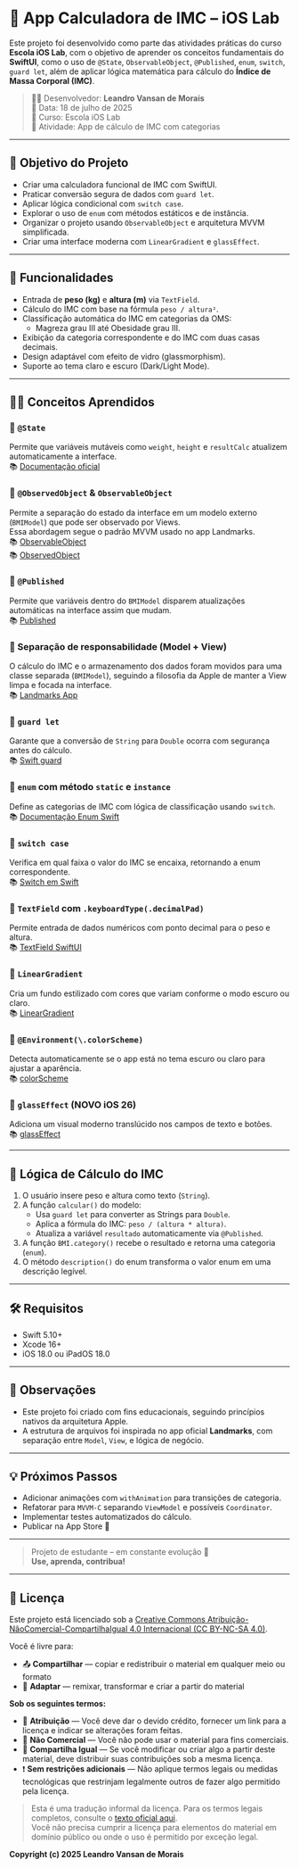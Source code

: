# 💪 App Calculadora de IMC – iOS Lab

Este projeto foi desenvolvido como parte das atividades práticas do curso **Escola iOS Lab**, com o objetivo de aprender os conceitos fundamentais do **SwiftUI**, como o uso de `@State`, `ObservableObject`, `@Published`, `enum`, `switch`, `guard let`, além de aplicar lógica matemática para cálculo do **Índice de Massa Corporal (IMC)**.

> 🧑‍💻 Desenvolvedor: **Leandro Vansan de Morais**  
> 📅 Data: 18 de julho de 2025  
> 🏫 Curso: Escola iOS Lab  
> 🧠 Atividade: App de cálculo de IMC com categorias

---

## 🎯 Objetivo do Projeto

- Criar uma calculadora funcional de IMC com SwiftUI.
- Praticar conversão segura de dados com `guard let`.
- Aplicar lógica condicional com `switch case`.
- Explorar o uso de `enum` com métodos estáticos e de instância.
- Organizar o projeto usando `ObservableObject` e arquitetura MVVM simplificada.
- Criar uma interface moderna com `LinearGradient` e `glassEffect`.

---

## 🚀 Funcionalidades

- Entrada de **peso (kg)** e **altura (m)** via `TextField`.
- Cálculo do IMC com base na fórmula `peso / altura²`.
- Classificação automática do IMC em categorias da OMS:
  - Magreza grau III até Obesidade grau III.
- Exibição da categoria correspondente e do IMC com duas casas decimais.
- Design adaptável com efeito de vidro (glassmorphism).
- Suporte ao tema claro e escuro (Dark/Light Mode).

---

## 🧑‍🏫 Conceitos Aprendidos

### 🔹 `@State`
Permite que variáveis mutáveis como `weight`, `height` e `resultCalc` atualizem automaticamente a interface.  
📚 [Documentação oficial](https://developer.apple.com/documentation/swiftui/state)

### 🔹 `@ObservedObject` & `ObservableObject`
Permite a separação do estado da interface em um modelo externo (`BMIModel`) que pode ser observado por Views.  
Essa abordagem segue o padrão MVVM usado no app Landmarks.  
📚 [ObservableObject](https://developer.apple.com/documentation/combine/observableobject)  
📚 [ObservedObject](https://developer.apple.com/documentation/swiftui/observedobject)

### 🔹 `@Published`
Permite que variáveis dentro do `BMIModel` disparem atualizações automáticas na interface assim que mudam.  
📚 [Published](https://developer.apple.com/documentation/combine/published)

### 🔹 Separação de responsabilidade (Model + View)
O cálculo do IMC e o armazenamento dos dados foram movidos para uma classe separada (`BMIModel`), seguindo a filosofia da Apple de manter a View limpa e focada na interface.  
📚 [Landmarks App](https://developer.apple.com/documentation/swiftui/landmarks-building-an-app-with-liquid-glass)

### 🔹 `guard let`
Garante que a conversão de `String` para `Double` ocorra com segurança antes do cálculo.  
📚 [Swift guard](https://www.swift.org/documentation/#The-guard-Statement)

### 🔹 `enum` com método `static` e `instance`
Define as categorias de IMC com lógica de classificação usando `switch`.  
📚 [Documentação Enum Swift](https://docs.swift.org/swift-book/documentation/the-swift-programming-language/enumerations/)

### 🔹 `switch case`
Verifica em qual faixa o valor do IMC se encaixa, retornando a enum correspondente.  
📚 [Switch em Swift](https://docs.swift.org/swift-book/documentation/the-swift-programming-language/controlflow/#Switch)

### 🔹 `TextField` com `.keyboardType(.decimalPad)`
Permite entrada de dados numéricos com ponto decimal para o peso e altura.  
📚 [TextField SwiftUI](https://developer.apple.com/documentation/swiftui/textfield)

### 🔹 `LinearGradient`
Cria um fundo estilizado com cores que variam conforme o modo escuro ou claro.  
📚 [LinearGradient](https://developer.apple.com/documentation/swiftui/lineargradient)

### 🔹 `@Environment(\.colorScheme)`
Detecta automaticamente se o app está no tema escuro ou claro para ajustar a aparência.  
📚 [colorScheme](https://developer.apple.com/documentation/swiftui/environmentvalues/colorscheme)

### 🔹 `glassEffect` (NOVO iOS 26)
Adiciona um visual moderno translúcido nos campos de texto e botões.  
📚 [glassEffect](https://developer.apple.com/documentation/swiftui/view/glasseffect(_:in:))

---

## 🧮 Lógica de Cálculo do IMC

1. O usuário insere peso e altura como texto (`String`).
2. A função `calcular()` do modelo:
   - Usa `guard let` para converter as Strings para `Double`.
   - Aplica a fórmula do IMC: `peso / (altura * altura)`.
   - Atualiza a variável `resultado` automaticamente via `@Published`.
3. A função `BMI.category()` recebe o resultado e retorna uma categoria (`enum`).
4. O método `description()` do enum transforma o valor enum em uma descrição legível.

---

## 🛠️ Requisitos

- Swift 5.10+
- Xcode 16+
- iOS 18.0 ou iPadOS 18.0

---

## 📝 Observações

- Este projeto foi criado com fins educacionais, seguindo princípios nativos da arquitetura Apple.
- A estrutura de arquivos foi inspirada no app oficial **Landmarks**, com separação entre `Model`, `View`, e lógica de negócio.

---

## 💡 Próximos Passos

- Adicionar animações com `withAnimation` para transições de categoria.
- Refatorar para `MVVM-C` separando `ViewModel` e possíveis `Coordinator`.
- Implementar testes automatizados do cálculo.
- Publicar na App Store 🚀

---

> Projeto de estudante – em constante evolução 💼  
> **Use, aprenda, contribua!**

---

## 📄 Licença

Este projeto está licenciado sob a [Creative Commons Atribuição-NãoComercial-CompartilhaIgual 4.0 Internacional (CC BY-NC-SA 4.0)](https://creativecommons.org/licenses/by-nc-sa/4.0/legalcode).

Você é livre para:

- 📤 **Compartilhar** — copiar e redistribuir o material em qualquer meio ou formato  
- 🧪 **Adaptar** — remixar, transformar e criar a partir do material

**Sob os seguintes termos:**

- 📝 **Atribuição** — Você deve dar o devido crédito, fornecer um link para a licença e indicar se alterações foram feitas.  
- 🚫 **Não Comercial** — Você não pode usar o material para fins comerciais.  
- 🔁 **Compartilha Igual** — Se você modificar ou criar algo a partir deste material, deve distribuir suas contribuições sob a mesma licença.  
- ❗ **Sem restrições adicionais** — Não aplique termos legais ou medidas tecnológicas que restrinjam legalmente outros de fazer algo permitido pela licença.

> Esta é uma tradução informal da licença. Para os termos legais completos, consulte o [texto oficial aqui](https://creativecommons.org/licenses/by-nc-sa/4.0/legalcode).  
> Você não precisa cumprir a licença para elementos do material em domínio público ou onde o uso é permitido por exceção legal.

**Copyright (c) 2025 Leandro Vansan de Morais**

